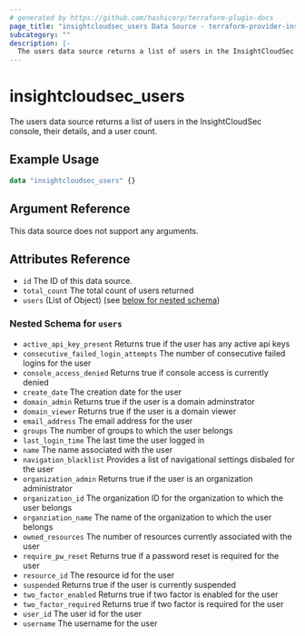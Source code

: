 ```yaml
---
# generated by https://github.com/hashicorp/terraform-plugin-docs
page_title: "insightcloudsec_users Data Source - terraform-provider-insightcloudsec"
subcategory: ""
description: |-
  The users data source returns a list of users in the InsightCloudSec console, their details, and a user count.
---
```


# insightcloudsec_users

The users data source returns a list of users in the InsightCloudSec console, their details, and a user count.

## Example Usage
```terraform
data "insightcloudsec_users" {}

```

## Argument Reference

This data source does not support any arguments.


## Attributes Reference

- `id` The ID of this data source.
- `total_count` The total count of users returned
- `users` (List of Object) (see [below for nested schema](#nestedatt--users))

<a id="nestedatt--users"></a>
### Nested Schema for `users`

- `active_api_key_present` Returns true if the user has any active api keys
- `consecutive_failed_login_attempts` The number of consecutive failed logins for the user
- `console_access_denied` Returns true if console access is currently denied
- `create_date` The creation date for the user
- `domain_admin` Returns true if the user is a domain adminstrator
- `domain_viewer` Returns true if the user is a domain viewer
- `email_address` The email address for the user
- `groups` The number of groups to which the user belongs
- `last_login_time` The last time the user logged in
- `name` The name associated with the user
- `navigation_blacklist` Provides a list of navigational settings disbaled for the user
- `organization_admin` Returns true if the user is an organization administrator
- `organization_id` The organization ID for the organization to which the user belongs
- `organziation_name` The name of the organization to which the user belongs
- `owned_resources` The number of resources currently associated with the user
- `require_pw_reset` Returns true if a password reset is required for the user
- `resource_id` The resource id for the user
- `suspended` Returns true if the user is currently suspended
- `two_factor_enabled` Returns true if two factor is enabled for the user
- `two_factor_required` Returns true if two factor is required for the user
- `user_id` The user id for the user
- `username` The username for the user


